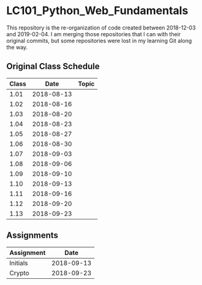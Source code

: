 # LC101_Python_Web_Fundamentals
This repository is the re-organization of code created between 2018-12-03 and 2019-02-04. I am merging those repositories that I can with their original commits, but some repositories were lost in my learning Git along the way.

## Original Class Schedule
| Class | Date | Topic |
| ----- | ----- | ----- |
| 1.01 | 2018-08-13 |
| 1.02 | 2018-08-16 |
| 1.03 | 2018-08-20 |
| 1.04 | 2018-08-23 |
| 1.05 | 2018-08-27 |
| 1.06 | 2018-08-30 |
| 1.07 | 2018-09-03 |
| 1.08 | 2018-09-06 |
| 1.09 | 2018-09-10 |
| 1.10 | 2018-09-13 |
| 1.11 | 2018-09-16 |
| 1.12 | 2018-09-20 |
| 1.13 | 2018-09-23 |

## Assignments
| Assignment | Date |
| ----- | ----- |
| Initials | 2018-09-13 |
| Crypto | 2018-09-23 |
